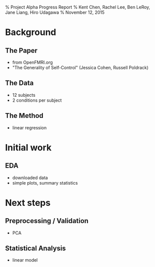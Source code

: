 % Project Alpha Progress Report
% Kent Chen, Rachel Lee, Ben LeRoy, Jane Liang, Hiro Udagawa
% November 12, 2015

# Background

## The Paper

- from OpenFMRI.org
- "The Generality of Self-Control" (Jessica Cohen, Russell Poldrack)

## The Data

- 12 subjects
- 2 conditions per subject

## The Method

- linear regression

# Initial work

## EDA

- downloaded data
- simple plots, summary statistics

# Next steps

## Preprocessing / Validation

- PCA

## Statistical Analysis

- linear model

